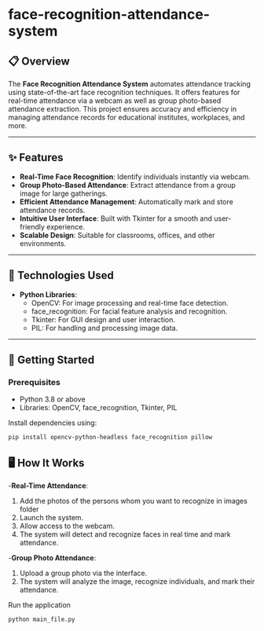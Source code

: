 # face-recognition-attendance-system

## 📋 Overview  
The **Face Recognition Attendance System** automates attendance tracking using state-of-the-art face recognition techniques. It offers features for real-time attendance via a webcam as well as group photo-based attendance extraction. This project ensures accuracy and efficiency in managing attendance records for educational institutes, workplaces, and more.

---

## ✨ Features  
- **Real-Time Face Recognition**: Identify individuals instantly via webcam.  
- **Group Photo-Based Attendance**: Extract attendance from a group image for large gatherings.  
- **Efficient Attendance Management**: Automatically mark and store attendance records.  
- **Intuitive User Interface**: Built with Tkinter for a smooth and user-friendly experience.  
- **Scalable Design**: Suitable for classrooms, offices, and other environments.  

---

## 🔧 Technologies Used  
- **Python Libraries**:  
  - OpenCV: For image processing and real-time face detection.  
  - face_recognition: For facial feature analysis and recognition.   
  - Tkinter: For GUI design and user interaction.  
  - PIL: For handling and processing image data.  

---

## 🚀 Getting Started  

### Prerequisites  
- Python 3.8 or above  
- Libraries: OpenCV, face_recognition, Tkinter, PIL  

Install dependencies using:  
```bash
pip install opencv-python-headless face_recognition pillow
```
## 🖥️ How It Works
-**Real-Time Attendance**:
1. Add the photos of the persons whom you want to recognize in images folder
2. Launch the system.
3. Allow access to the webcam.
4. The system will detect and recognize faces in real time and mark attendance.

-**Group Photo Attendance**:
1. Upload a group photo via the interface.
2. The system will analyze the image, recognize individuals, and mark their attendance.


Run the application 
```
python main_file.py
```
